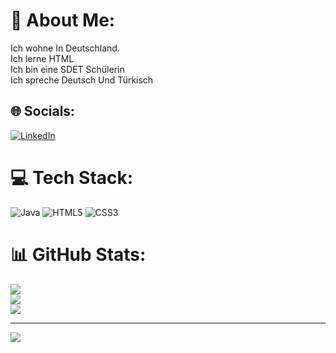 # 💫 About Me:
Ich wohne In Deutschland.<br>Ich lerne HTML<br>Ich bin  eine SDET Schülerin<br>Ich spreche Deutsch Und Türkisch


## 🌐 Socials:
[![LinkedIn](https://img.shields.io/badge/LinkedIn-%230077B5.svg?logo=linkedin&logoColor=white)](https://linkedin.com/in/https://www.linkedin.com/in/yldz-gny-9675b3268/) 

# 💻 Tech Stack:
![Java](https://img.shields.io/badge/java-%23ED8B00.svg?style=for-the-badge&logo=java&logoColor=white) ![HTML5](https://img.shields.io/badge/html5-%23E34F26.svg?style=for-the-badge&logo=html5&logoColor=white) ![CSS3](https://img.shields.io/badge/css3-%231572B6.svg?style=for-the-badge&logo=css3&logoColor=white)
# 📊 GitHub Stats:
![](https://github-readme-stats.vercel.app/api?username=yildizg&theme=default&hide_border=false&include_all_commits=false&count_private=false)<br/>
![](https://github-readme-streak-stats.herokuapp.com/?user=yildizg&theme=default&hide_border=false)<br/>
![](https://github-readme-stats.vercel.app/api/top-langs/?username=yildizg&theme=default&hide_border=false&include_all_commits=false&count_private=false&layout=compact)

---
[![](https://visitcount.itsvg.in/api?id=yildizg&icon=0&color=0)](https://visitcount.itsvg.in)

<!-- Proudly created with GPRM ( https://gprm.itsvg.in ) -->
